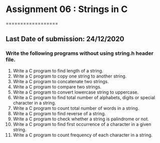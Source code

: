 # Assignment 06 : Strings in C  
==================
## Last Date of submission: 24/12/2020

### Write the following programs without using string.h header file.

1. Write a C program to find length of a string.
2. Write a C program to copy one string to another string.
3. Write a C program to concatenate two strings.
4. Write a C program to compare two strings.
5. Write a C program to convert lowercase string to uppercase. 
6. Write a C program to find total number of alphabets, digits or special character in a string.
7. Write a C program to count total number of words in a string.
8. Write a C program to find reverse of a string.
9. Write a C program to check whether a string is palindrome or not.
10. Write a C program to find first occurrence of a character in a given string.
11. Write a C program to count frequency of each character in a string.
